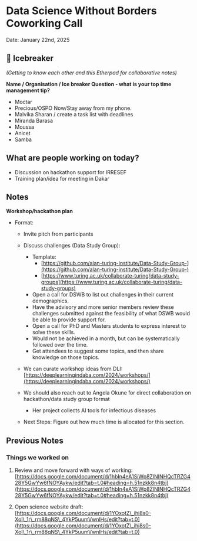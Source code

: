 # Data Science Without Borders Coworking Call 
  
 Date: January 22nd, 2025
  
 ## 👋  Icebreaker 
 *(Getting to know each other and this Etherpad for collaborative notes)*
 
 **Name / Organisation / Ice breaker Question - what is your top time management tip?**

   * Moctar
   * Precious/OSPO Now/Stay away from my phone.
   * Malvika Sharan / create a task list with deadlines
   * Miranda Barasa
   * Moussa
   * Anicet
   * Samba

## What are people working on today?

   * Discussion on hackathon support for IRRESEF
   * Training plan/idea for meeting in Dakar

## Notes

**Workshop/hackathon plan**

   * Format: 
       * Invite pitch from participants
       * Discuss challenges (Data Study Group):
           * Template: 
               * [https://github.com/alan-turing-institute/Data-Study-Group-](https://github.com/alan-turing-institute/Data-Study-Group-)
               * [https://www.turing.ac.uk/collaborate-turing/data-study-groups](https://www.turing.ac.uk/collaborate-turing/data-study-groups) 
           * Open a call for DSWB to list out challenges in their current demographics.
           * Have the advisory and more senior members review these challenges submitted against the feasibility of what DSWB would be able to provide support for.
           * Open a call for PhD and Masters students to express interest to solve these skills. 
           * Would not be achieved in a month, but can be systematically followed over the time.
           * Get attendees to suggest some topics, and then share knowledge on those topics.
       * We can curate workshop ideas from DLI: [https://deeplearningindaba.com/2024/workshops/](https://deeplearningindaba.com/2024/workshops/)
       * We should also reach out to Angela Okune for direct collaboration on hackathon/data study group format
           * Her project collects AI tools for infectious diseases

       * Next Steps: Figure out how much time is allocated for this section. 

## Previous Notes

### **Things we worked on**

1. Review and move forward with ways of working: [https://docs.google.com/document/d/1hbIn4eA1SiWp8ZlNINHQcTRZG428Y5GwYw6fNOYAykw/edit?tab=t.0#heading=h.51nzkk8n4tbj](https://docs.google.com/document/d/1hbIn4eA1SiWp8ZlNINHQcTRZG428Y5GwYw6fNOYAykw/edit?tab=t.0#heading=h.51nzkk8n4tbj)

1. Open science website draft: [https://docs.google.com/document/d/1YOxotZ\_ihi8s0-XoI\_1r\_rm88qNS\_4YkP5uumVwnlHs/edit?tab=t.0](https://docs.google.com/document/d/1YOxotZ\_ihi8s0-XoI\_1r\_rm88qNS\_4YkP5uumVwnlHs/edit?tab=t.0) 

